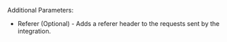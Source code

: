  Additional Parameters:
 
 * Referer (Optional) - Adds a referer header to the requests sent by the integration.
